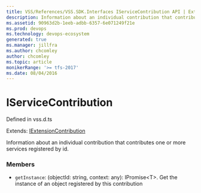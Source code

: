 ```yaml
---
title: VSS/References/VSS.SDK.Interfaces IServiceContribution API | Extensions for Azure DevOps Services
description: Information about an individual contribution that contributes one or more services registered by id.
ms.assetid: 90963d2b-1eeb-adbb-6357-6e071249f21e
ms.prod: devops
ms.technology: devops-ecosystem
generated: true
ms.manager: jillfra
ms.author: chcomley
author: chcomley
ms.topic: article
monikerRange: '>= tfs-2017'
ms.date: 08/04/2016
---
```


# IServiceContribution

Defined in vss.d.ts

Extends: [IExtensionContribution](../../../VSS/References/VSS_SDK_Interfaces/IExtensionContribution.md)

Information about an individual contribution that contributes one or more services registered by id. 

### Members

* `getInstance`: (objectId: string, context: any): IPromise&lt;T&gt;. Get the instance of an object registered by this contribution

